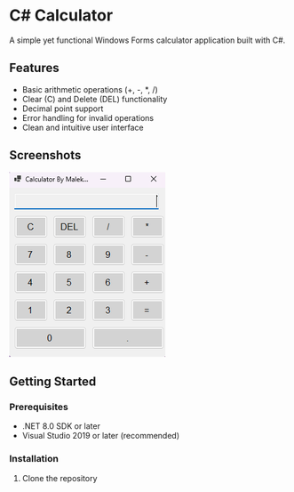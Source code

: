 # C# Calculator

A simple yet functional Windows Forms calculator application built with C#.

## Features

- Basic arithmetic operations (+, -, *, /)
- Clear (C) and Delete (DEL) functionality
- Decimal point support
- Error handling for invalid operations
- Clean and intuitive user interface

## Screenshots

![Calculator Screenshot](screenshots/calculator.png)

## Getting Started

### Prerequisites

- .NET 8.0 SDK or later
- Visual Studio 2019 or later (recommended)

### Installation

1. Clone the repository
